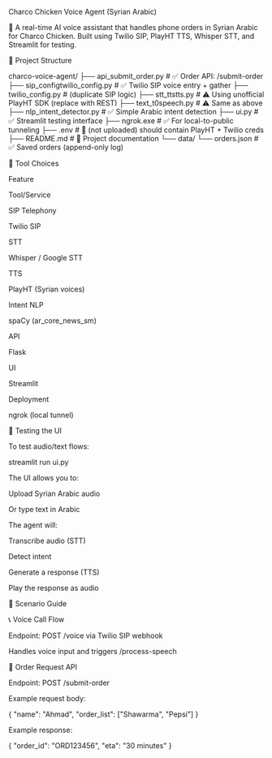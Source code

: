 Charco Chicken Voice Agent (Syrian Arabic)

👋 A real-time AI voice assistant that handles phone orders in Syrian Arabic for Charco Chicken. Built using Twilio SIP, PlayHT TTS, Whisper STT, and Streamlit for testing.

📂 Project Structure

charco-voice-agent/
├── api_submit_order.py         # ✅ Order API: /submit-order
├── sip_configtwilio_config.py  # ✅ Twilio SIP voice entry + gather
├── twilio_config.py            # (duplicate SIP logic)
├── stt_ttstts.py               # ⚠️ Using unofficial PlayHT SDK (replace with REST)
├── text_t0speech.py            # ⚠️ Same as above
├── nlp_intent_detector.py      # ✅ Simple Arabic intent detection
├── ui.py                       # ✅ Streamlit testing interface
├── ngrok.exe                   # ✅ For local-to-public tunneling
├── .env                        # 🔐 (not uploaded) should contain PlayHT + Twilio creds
├── README.md                   # 📃 Project documentation
└── data/
    └── orders.json             # ✅ Saved orders (append-only log)

🔗 Tool Choices

Feature

Tool/Service

SIP Telephony

Twilio SIP

STT

Whisper / Google STT

TTS

PlayHT (Syrian voices)

Intent NLP

spaCy (ar_core_news_sm)

API

Flask

UI

Streamlit

Deployment

ngrok (local tunnel)

🧪 Testing the UI

To test audio/text flows:

streamlit run ui.py

The UI allows you to:

Upload Syrian Arabic audio

Or type text in Arabic

The agent will:

Transcribe audio (STT)

Detect intent

Generate a response (TTS)

Play the response as audio

🧹 Scenario Guide

📞 Voice Call Flow

Endpoint: POST /voice via Twilio SIP webhook

Handles voice input and triggers /process-speech

📅 Order Request API

Endpoint: POST /submit-order

Example request body:

{
  "name": "Ahmad",
  "order_list": ["Shawarma", "Pepsi"]
}

Example response:

{
  "order_id": "ORD123456",
  "eta": "30 minutes"
}

